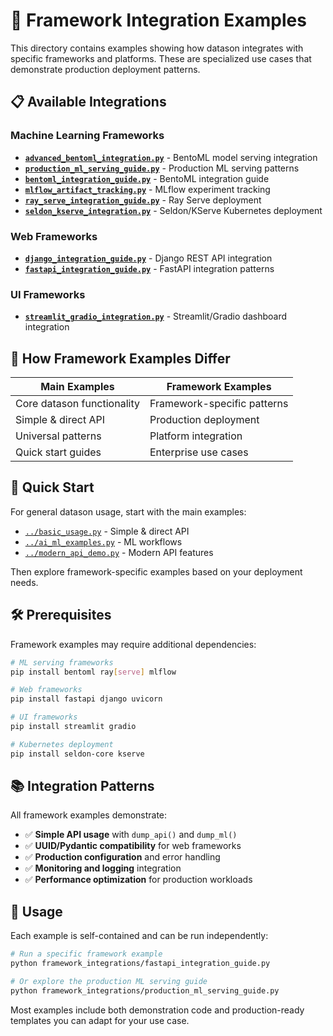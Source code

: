 # 🔗 Framework Integration Examples

This directory contains examples showing how datason integrates with specific frameworks and platforms. These are specialized use cases that demonstrate production deployment patterns.

## 📋 Available Integrations

### Machine Learning Frameworks
- **[`advanced_bentoml_integration.py`](advanced_bentoml_integration.py)** - BentoML model serving integration
- **[`production_ml_serving_guide.py`](production_ml_serving_guide.py)** - Production ML serving patterns
- **[`bentoml_integration_guide.py`](bentoml_integration_guide.py)** - BentoML integration guide
- **[`mlflow_artifact_tracking.py`](mlflow_artifact_tracking.py)** - MLflow experiment tracking
- **[`ray_serve_integration_guide.py`](ray_serve_integration_guide.py)** - Ray Serve deployment
- **[`seldon_kserve_integration.py`](seldon_kserve_integration.py)** - Seldon/KServe Kubernetes deployment

### Web Frameworks  
- **[`django_integration_guide.py`](django_integration_guide.py)** - Django REST API integration
- **[`fastapi_integration_guide.py`](fastapi_integration_guide.py)** - FastAPI integration patterns

### UI Frameworks
- **[`streamlit_gradio_integration.py`](streamlit_gradio_integration.py)** - Streamlit/Gradio dashboard integration

## 🎯 How Framework Examples Differ

| **Main Examples** | **Framework Examples** |
|-------------------|-------------------------|
| Core datason functionality | Framework-specific patterns |
| Simple & direct API | Production deployment |
| Universal patterns | Platform integration |
| Quick start guides | Enterprise use cases |

## 🚀 Quick Start

For general datason usage, start with the main examples:
- [`../basic_usage.py`](../basic_usage.py) - Simple & direct API
- [`../ai_ml_examples.py`](../ai_ml_examples.py) - ML workflows
- [`../modern_api_demo.py`](../modern_api_demo.py) - Modern API features

Then explore framework-specific examples based on your deployment needs.

## 🛠️ Prerequisites

Framework examples may require additional dependencies:

```bash
# ML serving frameworks
pip install bentoml ray[serve] mlflow

# Web frameworks  
pip install fastapi django uvicorn

# UI frameworks
pip install streamlit gradio

# Kubernetes deployment
pip install seldon-core kserve
```

## 📚 Integration Patterns

All framework examples demonstrate:
- ✅ **Simple API usage** with `dump_api()` and `dump_ml()`
- ✅ **UUID/Pydantic compatibility** for web frameworks
- ✅ **Production configuration** and error handling
- ✅ **Monitoring and logging** integration
- ✅ **Performance optimization** for production workloads

## 🎯 Usage

Each example is self-contained and can be run independently:

```bash
# Run a specific framework example
python framework_integrations/fastapi_integration_guide.py

# Or explore the production ML serving guide
python framework_integrations/production_ml_serving_guide.py
```

Most examples include both demonstration code and production-ready templates you can adapt for your use case.
